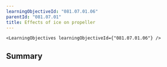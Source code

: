 ```yaml
---
learningObjectiveId: "081.07.01.06"
parentId: "081.07.01"
title: Effects of ice on propeller
---
```


```tsx eval
<LearningObjectives learningObjectiveId={"081.07.01.06"} />
```

## Summary
